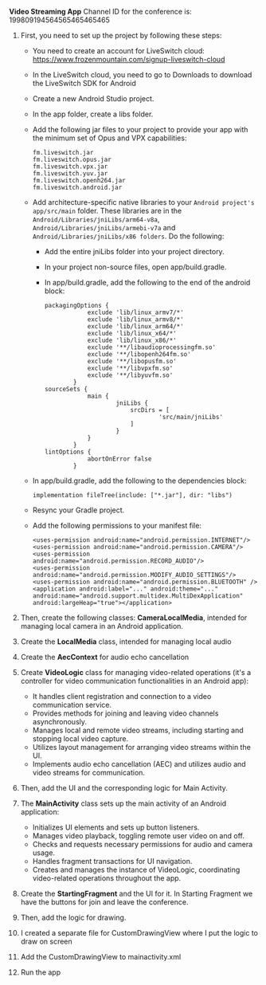 ****Video Streaming App****
Channel ID for the conference is: 199809194564565465465465

1. First, you need to set up the project by following these steps:
   - You need to create an account for LiveSwitch cloud: https://www.frozenmountain.com/signup-liveswitch-cloud
   - In the LiveSwitch cloud, you need to go to Downloads to download the LiveSwitch SDK for Android
   - Create a new Android Studio project.
   - In the app folder, create a libs folder.
   - Add the following jar files to your project to provide your app with the minimum set of Opus and VPX capabilities:
      ```
      fm.liveswitch.jar
      fm.liveswitch.opus.jar
      fm.liveswitch.vpx.jar
      fm.liveswitch.yuv.jar
      fm.liveswitch.openh264.jar
      fm.liveswitch.android.jar
       ```
   - Add architecture-specific native libraries to your `Android project's app/src/main` folder. These libraries are in the `Android/Libraries/jniLibs/arm64-v8a`, `Android/Libraries/jniLibs/armebi-v7a` and `Android/Libraries/jniLibs/x86 folders`. Do the following:
      - Add the entire jniLibs folder into your project directory.
      - In your project non-source files, open app/build.gradle.
      - In app/build.gradle, add the following to the end of the android block:
    
         ```
         packagingOptions {
                     exclude 'lib/linux_armv7/*'
                     exclude 'lib/linux_armv8/*'
                     exclude 'lib/linux_arm64/*'
                     exclude 'lib/linux_x64/*'
                     exclude 'lib/linux_x86/*'
                     exclude '**/libaudioprocessingfm.so'
                     exclude '**/libopenh264fm.so'
                     exclude '**/libopusfm.so'
                     exclude '**/libvpxfm.so'
                     exclude '**/libyuvfm.so'
                 }
         sourceSets {
                     main {
                             jniLibs {
                                 srcDirs = [
                                         'src/main/jniLibs'
                                 ]
                             }
                     }
                 }
         lintOptions {
                     abortOnError false
                 }
         ```
  
   - In app/build.gradle, add the following to the dependencies block:
   
     `implementation fileTree(include: ["*.jar"], dir: "libs")`
   - Resync your Gradle project.
   - Add the following permissions to your manifest file:

      ```
      <uses-permission android:name="android.permission.INTERNET"/>
      <uses-permission android:name="android.permission.CAMERA"/>
      <uses-permission android:name="android.permission.RECORD_AUDIO"/>
      <uses-permission android:name="android.permission.MODIFY_AUDIO_SETTINGS"/>
      <uses-permission android:name="android.permission.BLUETOOTH" />
      <application android:label="..." android:theme="..." android:name="android.support.multidex.MultiDexApplication" android:largeHeap="true"></application>
      ```

2. Then, create the following classes: **CameraLocalMedia**, intended for managing local camera in an Android application.
3. Create the **LocalMedia** class, intended for managing local audio
4. Create the **AecContext** for audio echo cancellation
5. Create **VideoLogic** class for managing video-related operations (it's a controller for video communication functionalities in an Android app):
   - It handles client registration and connection to a video communication service.
   - Provides methods for joining and leaving video channels asynchronously.
   - Manages local and remote video streams, including starting and stopping local video capture.
   - Utilizes layout management for arranging video streams within the UI.
   - Implements audio echo cancellation (AEC) and utilizes audio and video streams for communication.
6. Then, add the UI and the corresponding logic for Main Activity.
7. The **MainActivity** class sets up the main activity of an Android application:
   - Initializes UI elements and sets up button listeners.
   - Manages video playback, toggling remote user video on and off.
   - Checks and requests necessary permissions for audio and camera usage.
   - Handles fragment transactions for UI navigation.
   - Creates and manages the instance of VideoLogic, coordinating video-related operations throughout the app.
8. Create the **StartingFragment** and the UI for it. In Starting Fragment we have the buttons for join and leave the conference.
9. Then, add the logic for drawing.
10. I created a separate file for CustomDrawingView where I put the logic to draw on screen
11. Add the CustomDrawingView to mainactivity.xml
12. Run the app
